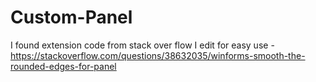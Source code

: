 # Custom-Panel
I found extension code from stack over flow
I edit for easy use
-https://stackoverflow.com/questions/38632035/winforms-smooth-the-rounded-edges-for-panel
